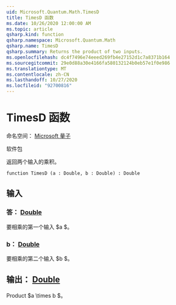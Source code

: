 ```yaml
---
uid: Microsoft.Quantum.Math.TimesD
title: TimesD 函数
ms.date: 10/26/2020 12:00:00 AM
ms.topic: article
qsharp.kind: function
qsharp.namespace: Microsoft.Quantum.Math
qsharp.name: TimesD
qsharp.summary: Returns the product of two inputs.
ms.openlocfilehash: dc4f7496e74eeed269fb4e27152d1c7a8371b164
ms.sourcegitcommit: 29e0d88a30e4166fa580132124b0eb57e1f0e986
ms.translationtype: MT
ms.contentlocale: zh-CN
ms.lasthandoff: 10/27/2020
ms.locfileid: "92700816"
---
```

# <a name="timesd-function"></a>TimesD 函数

命名空间： [Microsoft 量子](xref:Microsoft.Quantum.Math)

软件包 [](https://nuget.org/packages/)


返回两个输入的乘积。

```qsharp
function TimesD (a : Double, b : Double) : Double
```


## <a name="input"></a>输入

### <a name="a--double"></a>答： [Double](xref:microsoft.quantum.lang-ref.double)

要相乘的第一个输入 $a $。


### <a name="b--double"></a>b： [Double](xref:microsoft.quantum.lang-ref.double)

要相乘的第二个输入 $b $。



## <a name="output--double"></a>输出： [Double](xref:microsoft.quantum.lang-ref.double)

Product $a \times b $。